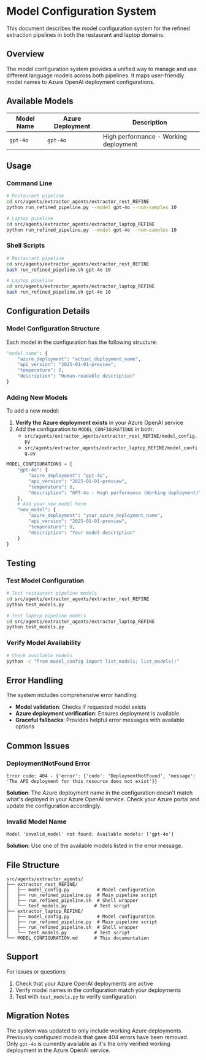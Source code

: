 # Model Configuration System

This document describes the model configuration system for the refined extraction pipelines in both the restaurant and laptop domains.

## Overview

The model configuration system provides a unified way to manage and use different language models across both pipelines. It maps user-friendly model names to Azure OpenAI deployment configurations.

## Available Models

| Model Name | Azure Deployment | Description |
|------------|------------------|-------------|
| `gpt-4o` | `gpt-4o` | High performance - Working deployment |

## Usage

### Command Line

```bash
# Restaurant pipeline
cd src/agents/extractor_agents/extractor_rest_REFINE
python run_refined_pipeline.py --model gpt-4o --num-samples 10

# Laptop pipeline  
cd src/agents/extractor_agents/extractor_laptop_REFINE
python run_refined_pipeline.py --model gpt-4o --num-samples 10
```

### Shell Scripts

```bash
# Restaurant pipeline
cd src/agents/extractor_agents/extractor_rest_REFINE
bash run_refined_pipeline.sh gpt-4o 10

# Laptop pipeline
cd src/agents/extractor_agents/extractor_laptop_REFINE  
bash run_refined_pipeline.sh gpt-4o 10
```

## Configuration Details

### Model Configuration Structure

Each model in the configuration has the following structure:

```python
"model_name": {
    "azure_deployment": "actual_deployment_name",
    "api_version": "2025-01-01-preview",
    "temperature": 0,
    "description": "Human-readable description"
}
```

### Adding New Models

To add a new model:

1. **Verify the Azure deployment exists** in your Azure OpenAI service
2. Add the configuration to `MODEL_CONFIGURATIONS` in both:
   - `src/agents/extractor_agents/extractor_rest_REFINE/model_config.py`
   - `src/agents/extractor_agents/extractor_laptop_REFINE/model_config.py`

```python
MODEL_CONFIGURATIONS = {
    "gpt-4o": {
        "azure_deployment": "gpt-4o",
        "api_version": "2025-01-01-preview",
        "temperature": 0,
        "description": "GPT-4o - High performance (Working deployment)"
    },
    # Add your new model here
    "new_model": {
        "azure_deployment": "your_azure_deployment_name",
        "api_version": "2025-01-01-preview",
        "temperature": 0,
        "description": "Your model description"
    }
}
```

## Testing

### Test Model Configuration

```bash
# Test restaurant pipeline models
cd src/agents/extractor_agents/extractor_rest_REFINE
python test_models.py

# Test laptop pipeline models
cd src/agents/extractor_agents/extractor_laptop_REFINE
python test_models.py
```

### Verify Model Availability

```bash
# Check available models
python -c "from model_config import list_models; list_models()"
```

## Error Handling

The system includes comprehensive error handling:

- **Model validation**: Checks if requested model exists
- **Azure deployment verification**: Ensures deployment is available
- **Graceful fallbacks**: Provides helpful error messages with available options

## Common Issues

### DeploymentNotFound Error

```
Error code: 404 - {'error': {'code': 'DeploymentNotFound', 'message': 'The API deployment for this resource does not exist'}}
```

**Solution**: The Azure deployment name in the configuration doesn't match what's deployed in your Azure OpenAI service. Check your Azure portal and update the configuration accordingly.

### Invalid Model Name

```
Model 'invalid_model' not found. Available models: ['gpt-4o']
```

**Solution**: Use one of the available models listed in the error message.

## File Structure

```
src/agents/extractor_agents/
├── extractor_rest_REFINE/
│   ├── model_config.py          # Model configuration
│   ├── run_refined_pipeline.py  # Main pipeline script
│   ├── run_refined_pipeline.sh  # Shell wrapper
│   └── test_models.py          # Test script
├── extractor_laptop_REFINE/
│   ├── model_config.py          # Model configuration
│   ├── run_refined_pipeline.py  # Main pipeline script
│   ├── run_refined_pipeline.sh  # Shell wrapper
│   └── test_models.py          # Test script
└── MODEL_CONFIGURATION.md      # This documentation
```

## Support

For issues or questions:
1. Check that your Azure OpenAI deployments are active
2. Verify model names in the configuration match your deployments
3. Test with `test_models.py` to verify configuration

## Migration Notes

The system was updated to only include working Azure deployments. Previously configured models that gave 404 errors have been removed. Only `gpt-4o` is currently available as it's the only verified working deployment in the Azure OpenAI service. 